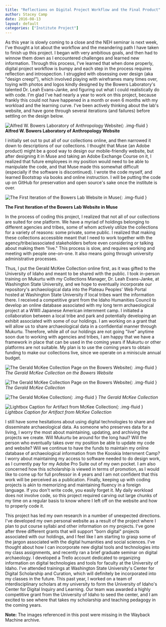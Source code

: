 ```yaml
---
title: "Reflections on Digital Project Workflow and the Final Product"
author: Stacey Camp
date: 2016-08-13
layout: default
categories: ["Institute Project"]
---
```


As this year is slowly coming to a close and the NEH seminar is next week, I've thought a lot about the workflow and the meandering path I have taken to finish up this project. I began with very ambitious goals, and then had to winnow them down as I encountered challenges and learned new information. Through this process, I've learned that when done properly, digital project workflow is bumpy and each step in the process requires reflection and introspection. I struggled with obsessing over design (aka "design creep!"), which involved playing with wireframes many times over, toying with photos and logos kindly designed by the Bowers Laboratory's talented Dr. Leah Evans-Janke, and figuring out what I could realistically do with code. I'm glad I've had nearly a year to work on this project, because frankly this could not have happened in a month or even 6 months with my workload and the learning curve. I've been actively thinking about the lab's website, and have gone through several iterations (and failures) before settling on the design below.

![Alfred W. Bowers Laboratory of Anthropology Website](/images/posts/404.png){: .img-fluid }
**Alfred W. Bowers Laboratory of Anthropology Website**

I initially set out to put all of our collections online, and then narrowed it down to descriptions of our collections. I thought that Muse (an Adobe product) might be a good way to design our mobile-friendly website, but after designing it in Muse and taking an Adobe Exchange Course on it, I realized that future employees in my position would need to be able to manipulate the code, and that Muse made this somewhat difficult (especially if the software is discontinued). I wrote the code myself, and learned Bootstrap via books and online instruction. I will be putting the code up on GitHub for preservation and open source's sake once the institute is over.

![The First Iteration of the Bowers Lab Website in Muse](/images/posts/404.png){: .img-fluid }

**The First Iteration of the Bowers Lab Website in Muse**

In the process of coding this project, I realized that not all of our collections are suited for one platform. We have a myriad of holdings belonging to different agencies and tribes, some of whom actively utilize the collections for a variety of reasons: some private, some public. I realized that making these collections accessible meant that I need to work together with the agency/tribe/associated stakeholders before even considering or talking about making them "live." This process is slow, and requires working and meeting with people one-on-one. It also means going through university administrative processes.

Thus, I put the Gerald McKee Collection online first, as it was gifted to the University of Idaho and meant to be shared with the public. I took in-person training on Mukurtu with my Collections Manager, Dr. Leah Evans-Janke, at Washington State University, and we hope to eventually incorporate our repository's archaeological data into the Plateau Peoples' Web Portal hosted at Washington State University if local tribes want the information there. I received a competitive grant from the Idaho Humanities Council to develop an online database associated with my long term archaeological project at a WWII Japanese American internment camp. I initiated a collaboration between a local tribe and park and potentially developing an exhibit associated with some of our holdings. I am working on a grant that will allow us to share archaeological data in a confidential manner through Mukurtu. Therefore, while all of our holdings are not going "live" anytime soon due to working with agencies and tribes, I am happy that we have a framework in place that can be used in the coming years if Mukurtu or other platforms are not suitable. My plan is to use the coming years to obtain funding to make our collections live, since we operate on a miniscule annual budget.

![The Gerald McKee Collection Page on the Bowers Website](/images/posts/404.png){: .img-fluid }
*The Gerald McKee Collection on the Bowers Website*

![The Gerald McKee Collection Page on the Bowers Website](/images/posts/404.png){: .img-fluid }
*The Gerald McKee Collection*

![The Gerald McKee Collection](/images/posts/404.png){: .img-fluid }
*The Gerald McKee Collection*

![Lightbox Caption for Artifact from McKee Collection](/images/posts/404.png){: .img-fluid }
*Lightbox Caption for Artifact from McKee Collection*

I still have some hesitations about using digital technologies to share and disseminate archaeological data. As someone who preserves data for a living, I worry the most about maintaining, updating, and archiving the projects we create. Will Mukurtu be around for the long haul? Will the person who eventually takes over my position be able to update my code and website? Will we continue to have the funds to maintain my online database of archaeological information from the Kooskia Internment Camp? I worry about maintaining my access to software needed to do design work, as I currently pay for my Adobe Pro Suite out of my own pocket. I am also concerned how this scholarship is viewed in terms of promotion, as I would like to come up for full professor in 4 years and I am not confident that this work will be perceived as a publication. Finally, keeping up with coding projects is akin to memorizing and maintaining fluency in a foreign language. If you don't write code, you easily forget it. My daily workload does not involve code, so this project required carving out large chunks of my time on a regular basis to know where I left off on the website and how to properly code it.

This project has led my own research in a number of unexpected directions. I've developed my own personal website as a result of the project where I plan to put course syllabi and other information on my projects. I've gone after three different grants that will support "born digital" projects associated with our holdings, and I feel like I am starting to grasp some of the jargon associated with the digital humanities and social sciences. I've thought about how I can incorporate new digital tools and technologies into my class assignments, and recently ran a brief graduate seminar on digital archaeology. I developed a Trello account dedicated to organizing information on digital technologies and tools for faculty at the University of Idaho. I've attended trainings at Washington State University's Center for Digital Scholarship and Curation, which will definitely be incorporated into my classes in the future. This past year, I worked on a team of interdisciplinary scholars at my university to form the University of Idaho's Center for Digital Inquiry and Learning. Our team was awarded a highly competitive grant from the University of Idaho to seed the center, and I am excited to see where that takes my scholarship and teaching pedagogy in the coming years.

<div class="alert alert-warning" role="alert">
    <strong>Note:</strong> The images referenced in this post were missing in the Wayback Machine archive.
</div>

